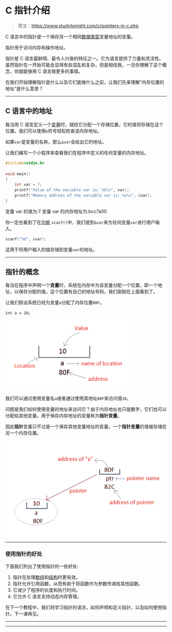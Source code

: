 # C 指针介绍

> 原文：<https://www.studytonight.com/c/pointers-in-c.php>

C 语言中的指针是一个保存另一个相同[数据类型](datatype-in-c.php)变量地址的变量。

指针用于访问内存和操作地址。

指针是 C 语言最鲜明、最令人兴奋的特征之一。它为语言提供了力量和灵活性。虽然指针在一开始可能会显得有些混乱和复杂，但是相信我，一旦你理解了这个概念，你就能够用 C 语言做更多的事情。

在我们开始理解指针是什么以及它们能做什么之前，让我们先来理解“内存位置的地址”是什么意思？

* * *

## C 语言中的地址

每当用 C 语言定义一个[变量](variables-in-c.php)时，就给它分配一个存储位置，它的值将存储在这个位置。我们可以使用`&`符号轻松检查该内存地址。

如果`var`是变量的名称，那么`&var`会给出它的地址。

让我们编写一个小程序来查看我们在程序中定义的任何变量的内存地址。

```cpp
#include<stdio.h>

void main()
{
    int var = 7;
    printf("Value of the variable var is: %d\n", var);
    printf("Memory address of the variable var is: %x\n", &var);
}
```

变量 var 的值为:7 变量 var 的内存地址为:bcc7a00

你一定也看到了在[功能](user-defined-functions-in-c.php) `scanf()`中，我们提到`&var`来为任何变量`var`进行用户输入。

```cpp
scanf("%d", &var);
```

这用于将用户输入的值存储到变量`var`的地址。

* * *

## 指针的概念

每当在程序中声明一个**变量**时，系统在内存中为该变量分配一个位置，即一个地址，以保存分配的值。这个位置有自己的地址号码，我们刚刚在上面看到了。

让我们假设系统已经为变量`a`分配了内存位置`80F`。

`int a = 10;`

![storage of variable in C](img/c33b74081b60acf203db00a7c0474b4f.png)

我们可以通过使用变量名`a`或者通过使用其地址`80F`来访问值`10`。

问题是我们如何使用变量的地址来访问它？由于内存地址也只是数字，它们也可以分配给其他变量。用于保存内存地址的变量称为**指针变量**。

因此**指针**变量只不过是一个保存其他变量地址的变量。一个**指针变量**的值被存储在另一个内存位置。

![Pointer to a variable](img/63af7858ba040084d1f97ff992cf1a67.png)

* * *

### 使用指针的好处

下面我们列出了使用指针的一些好处:

1.  指针在处理[数组](arrays-in-c.php)和[结构](structures-in-c.php)时更有效。
2.  指针允许引用函数，从而有助于将函数作为参数传递给其他函数。
3.  它减少了程序的长度和执行时间。
4.  它允许 C 语言支持动态内存管理。

在下一个教程中，我们将学习指针的语法，如何声明和定义指针，以及如何使用指针。下一课再见。

* * *

* * *